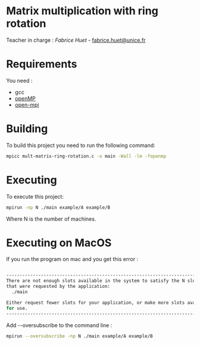 # Matrix multiplication with ring rotation

Teacher in charge : *Fabrice Huet* - [fabrice.huet@unice.fr](mailto:fabrice.huet@unice.fr)

# Requirements

You need :

- gcc
- [openMP](https://www.openmp.org/)
- [open-mpi](https://www.open-mpi.org/)

# Building

To build this project you need to run the following command:

```bash
mpicc mult-matrix-ring-rotation.c -o main -Wall -lm -fopenmp
```

# Executing

To execute this project:

```bash
mpirun -np N ./main example/A example/B
```

Where N is the number of machines.

# Executing on MacOS

If you run the program on mac and you get this error :

```bash

--------------------------------------------------------------------------
There are not enough slots available in the system to satisfy the N slots
that were requested by the application:
  ./main

Either request fewer slots for your application, or make more slots available
for use.
--------------------------------------------------------------------------
```

Add --oversubscribe to the command line :

```bash
mpirun --oversubscribe -np N ./main example/A example/B
```